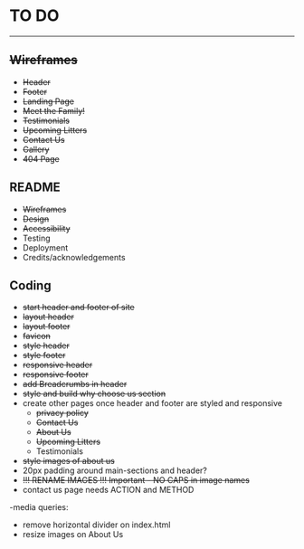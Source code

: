 # TO DO

---

## ~~Wireframes~~

- ~~Header~~
- ~~Footer~~
- ~~Landing Page~~
- ~~Meet the Family!~~
- ~~Testimonials~~
- ~~Upcoming Litters~~
- ~~Contact Us~~
- ~~Gallery~~
- ~~404 Page~~

## README

- ~~Wireframes~~
- ~~Design~~
- ~~Accessibility~~
- Testing
- Deployment
- Credits/acknowledgements

## Coding

- ~~start header and footer of site~~
- ~~layout header~~
- ~~layout footer~~
- ~~favicon~~
- ~~style header~~
- ~~style footer~~
- ~~responsive header~~
- ~~responsive footer~~
- ~~add Breadcrumbs in header~~
- ~~style and build why choose us section~~
- create other pages once header and footer are styled and responsive
  - ~~privacy policy~~
  - ~~Contact Us~~
  - ~~About Us~~
  - ~~Upcoming Litters~~
  - Testimonials
- ~~style images of about us~~
- 20px padding around main-sections and header?
- ~~!!! RENAME IMAGES !!! Important - NO CAPS in image names~~
- contact us page needs ACTION and METHOD

-media queries:

- remove horizontal divider on index.html
- resize images on About Us
